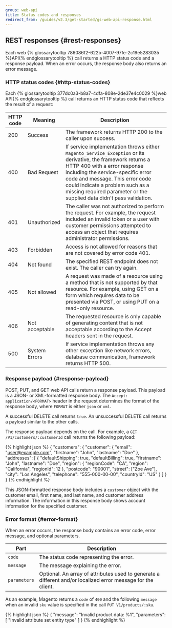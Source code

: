 ```yaml
---
group: web-api
title: Status codes and responses
redirect_from: /guides/v2.3/get-started/gs-web-api-response.html
---
```


## REST responses {#rest-responses}

Each web {% glossarytooltip 786086f2-622b-4007-97fe-2c19e5283035 %}API{% endglossarytooltip %} call returns a HTTP status code and a response payload. When an error occurs, the response body also returns an error message.

### HTTP status codes {#http-status-codes}

Each {% glossarytooltip 377dc0a3-b8a7-4dfa-808e-2de37e4c0029 %}web API{% endglossarytooltip %} call returns an HTTP status code that reflects the result of a request:

| HTTP code | Meaning        | Description                                                                                                                                                                                                                                                                                                                     |
| --------- | -------------- | ------------------------------------------------------------------------------------------------------------------------------------------------------------------------------------------------------------------------------------------------------------------------------------------------------------------------------- |
| 200       | Success        | The framework returns HTTP 200 to the caller upon success.                                                                                                                                                                                                                                                                      |
| 400       | Bad Request    | If service implementation throws either `Magento_Service_Exception` or its derivative, the framework returns a HTTP 400 with a error response including the service-specific error code and message. This error code could indicate a problem such as a missing required parameter or the supplied data didn't pass validation. |
| 401       | Unauthorized   | The caller was not authorized to perform the request. For example, the request included an invalid token or a user with customer permissions attempted to access an object that requires administrator permissions.                                                                                                             |
| 403       | Forbidden      | Access is not allowed for reasons that are not covered by error code 401.                                                                                                                                                                                                                                                       |
| 404       | Not found      | The specified REST endpoint does not exist. The caller can try again.                                                                                                                                                                                                                                                           |
| 405       | Not allowed    | A request was made of a resource using a method that is not supported by that resource. For example, using GET on a form which requires data to be presented via POST, or using PUT on a read-only resource.                                                                                                                    |
| 406       | Not acceptable | The requested resource is only capable of generating content that is not acceptable according to the Accept headers sent in the request.                                                                                                                                                                                        |
| 500       | System Errors  | If service implementation throws any other exception  like network errors, database communication, framework returns HTTP 500.                                                                                                                                                                                                  |

### Response payload {#response-payload}

POST, PUT, and GET web API calls return a response payload. This payload is a JSON- or XML-formatted response body. The `Accept: application/<FORMAT>` header in the request determines the format of the response body, where `FORMAT` is either `json` or `xml`.

A successful DELETE call returns `true`. An unsuccessful DELETE call returns a payload similar to the other calls.

The response payload depends on the call.
For example, a `GET /V1/customers/:customerId` call returns the following payload:

{% highlight json %}
{
    "customers": {
        "customer": {
            "email": "user@example.com",
            "firstname": "John",
            "lastname": "Doe"
        },
        "addresses": \[
            {
                "defaultShipping": true,
                "defaultBilling": true,
                "firstname": "John",
                "lastname": "Doe",
                "region": {
                    "regionCode": "CA",
                    "region": "California",
                    "regionId": 12
                },
                "postcode": "90001",
                "street": ["Zoe Ave"],
                "city": "Los Angeles",
                "telephone": "555-000-00-00",
                "countryId": "US"
            }
        ]
    }
}
{% endhighlight %}

This JSON-formatted response body includes a `customer` object with the customer email, first name, and last name, and customer address information. The information in this response body shows account information for the specified customer.

### Error format {#error-format}

When an error occurs, the response body contains an error code, error message, and optional parameters.

| Part         | Description                                                                                                  |
| ------------ | ------------------------------------------------------------------------------------------------------------ |
| `code`       | The status code representing the error.                                                                      |
| `message`    | The message explaining the error.                                                                            |
| `parameters` | Optional. An array of attributes used to generate a different and/or localized error message for the client. |

As an example, Magento returns a `code` of `400` and the following `message` when an invalid `sku` value is specified in the call `PUT V1/products/:sku`.

{% highlight json %}
{
  "message": "Invalid product data: %1",
  "parameters": [
    "Invalid attribute set entity type"
  ]
}
{% endhighlight %}

